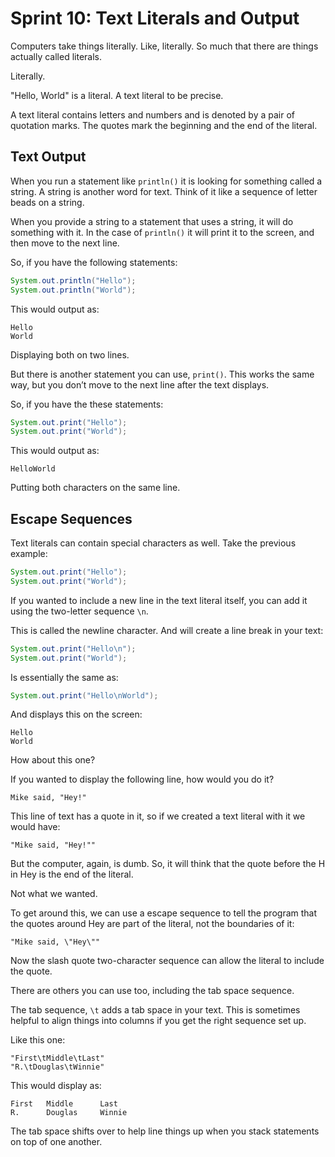 # Sprint 10: Text Literals and Output

Computers take things literally. Like, literally. So much that there are things actually called literals.

Literally.

"Hello, World" is a literal. A text literal to be precise.

A text literal contains letters and numbers and is denoted by a pair of quotation marks. The quotes mark the beginning and the end of the literal.

## Text Output

When you run a statement like `println()` it is looking for something called a string. A string is another word for text. Think of it like a sequence of letter beads on a string.

When you provide a string to a statement that uses a string, it will do something with it. In the case of `println()` it will print it to the screen, and then move to the next line.

So, if you have the following statements:

```java
System.out.println("Hello");
System.out.println("World");
```

This would output as:

```
Hello
World
```

Displaying both on two lines.

But there is another statement you can use, `print()`. This works the same way, but you don’t move to the next line after the text displays.

So, if you have the these statements:

```java
System.out.print("Hello");
System.out.print("World");
```

This would output as:

```
HelloWorld
```

Putting both characters on the same line.

## Escape Sequences

Text literals can contain special characters as well. Take the previous example:

```java
System.out.print("Hello");
System.out.print("World");
```

If you wanted to include a new line in the text literal itself, you can add it using the two-letter sequence `\n`.

This is called the newline character. And will create a line break in your text:

```java
System.out.print("Hello\n");
System.out.print("World");
```

Is essentially the same as: 

```java
System.out.print("Hello\nWorld");
```

And displays this on the screen:

```
Hello
World
```

How about this one?

If you wanted to display the following line, how would you do it?

```
Mike said, "Hey!"
```

This line of text has a quote in it, so if we created a text literal with it we would have:

```
"Mike said, "Hey!""
```

But the computer, again, is dumb. So, it will think that the quote before the H in Hey is the end of the literal.

Not what we wanted.

To get around this, we can use a escape sequence to tell the program that the quotes around Hey are part of the literal, not the boundaries of it:

```
"Mike said, \"Hey\""
```

Now the slash quote two-character sequence can allow the literal to include the quote.

There are others you can use too, including the tab space sequence.

The tab sequence, `\t` adds a tab space in your text. This is sometimes helpful to align things into columns if you get the right sequence set up.

Like this one:

```
"First\tMiddle\tLast"
"R.\tDouglas\tWinnie"
```

This would display as:

```
First   Middle		Last
R.      Douglas	    Winnie
```

The tab space shifts over to help line things up when you stack statements on top of one another.